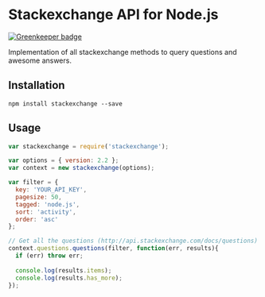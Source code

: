 # Stackexchange API for Node.js

[![Greenkeeper badge](https://badges.greenkeeper.io/Swaagie/stackexchange.svg)](https://greenkeeper.io/)

Implementation of all stackexchange methods to query questions and awesome
answers.

Installation
----

```
npm install stackexchange --save
```

Usage
----

```js
var stackexchange = require('stackexchange');

var options = { version: 2.2 };
var context = new stackexchange(options);

var filter = {
  key: 'YOUR_API_KEY',
  pagesize: 50,
  tagged: 'node.js',
  sort: 'activity',
  order: 'asc'
};

// Get all the questions (http://api.stackexchange.com/docs/questions)
context.questions.questions(filter, function(err, results){
  if (err) throw err;
  
  console.log(results.items);
  console.log(results.has_more);
});

```
